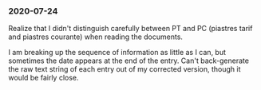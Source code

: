 ### 2020-07-24
Realize that I didn't distinguish carefully between PT and PC (piastres tarif and piastres courante) when reading the documents.

I am breaking up the sequence of information as little as I can, but sometimes the date appears at the end of the entry. Can't back-generate the raw text string of each entry out of my corrected version, though it would be fairly close.
